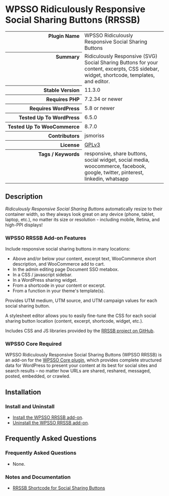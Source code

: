 <h1>WPSSO Ridiculously Responsive Social Sharing Buttons (RRSSB)</h1>

<table>
<tr><th align="right" valign="top" nowrap>Plugin Name</th><td>WPSSO Ridiculously Responsive Social Sharing Buttons</td></tr>
<tr><th align="right" valign="top" nowrap>Summary</th><td>Ridiculously Responsive (SVG) Social Sharing Buttons for your content, excerpts, CSS sidebar, widget, shortcode, templates, and editor.</td></tr>
<tr><th align="right" valign="top" nowrap>Stable Version</th><td>11.3.0</td></tr>
<tr><th align="right" valign="top" nowrap>Requires PHP</th><td>7.2.34 or newer</td></tr>
<tr><th align="right" valign="top" nowrap>Requires WordPress</th><td>5.8 or newer</td></tr>
<tr><th align="right" valign="top" nowrap>Tested Up To WordPress</th><td>6.5.0</td></tr>
<tr><th align="right" valign="top" nowrap>Tested Up To WooCommerce</th><td>8.7.0</td></tr>
<tr><th align="right" valign="top" nowrap>Contributors</th><td>jsmoriss</td></tr>
<tr><th align="right" valign="top" nowrap>License</th><td><a href="https://www.gnu.org/licenses/gpl.txt">GPLv3</a></td></tr>
<tr><th align="right" valign="top" nowrap>Tags / Keywords</th><td>responsive, share buttons, social widget, social media, woocommerce, facebook, google, twitter, pinterest, linkedin, whatsapp</td></tr>
</table>

<h2>Description</h2>

<!-- about -->

<p><em>Ridiculously Responsive Social Sharing Buttons</em> automatically resize to their container width, so they always look great on any device (phone, tablet, laptop, etc.), no matter its size or resolution - including mobile, Retina, and high-PPI displays!</p>

<!-- /about -->

<h3>WPSSO RRSSB Add-on Features</h3>

<p>Include responsive social sharing buttons in many locations:</p>

<ul>
<li>Above and/or below your content, excerpt text, WooCommerce short description, and WooCommerce add to cart.</li>
<li>In the admin editing page Document SSO metabox.</li>
<li>In a CSS / javascript sidebar.</li>
<li>In a WordPress sharing widget.</li>
<li>From a shortcode in your content or excerpt.</li>
<li>From a function in your theme's template(s).</li>
</ul>

<p>Provides UTM medium, UTM source, and UTM campaign values for each social sharing button.</p>

<p>A stylesheet editor allows you to easily fine-tune the CSS for each social sharing button location (content, excerpt, shortcode, widget, etc.).</p>

<p>Includes CSS and JS libraries provided by the <a href="https://github.com/kni-labs/rrssb">RRSSB project on GitHub</a>.</p>

<h3>WPSSO Core Required</h3>

<p>WPSSO Ridiculously Responsive Social Sharing Buttons (WPSSO RRSSB) is an add-on for the <a href="https://wordpress.org/plugins/wpsso/">WPSSO Core plugin</a>, which provides complete structured data for WordPress to present your content at its best for social sites and search results – no matter how URLs are shared, reshared, messaged, posted, embedded, or crawled.</p>

<h2>Installation</h2>

<h3 class="top">Install and Uninstall</h3>

<ul>
<li><a href="https://wpsso.com/docs/plugins/wpsso-rrssb/installation/install-the-plugin/">Install the WPSSO RRSSB add-on</a>.</li>
<li><a href="https://wpsso.com/docs/plugins/wpsso-rrssb/installation/uninstall-the-plugin/">Uninstall the WPSSO RRSSB add-on</a>.</li>
</ul>

<h2>Frequently Asked Questions</h2>

<h3 class="top">Frequently Asked Questions</h3>

<ul>
<li>None.</li>
</ul>

<h3>Notes and Documentation</h3>

<ul>
<li><a href="https://wpsso.com/docs/plugins/wpsso-rrssb/notes/rrssb-shortcode/">RRSSB Shortcode for Social Sharing Buttons</a></li>
</ul>

